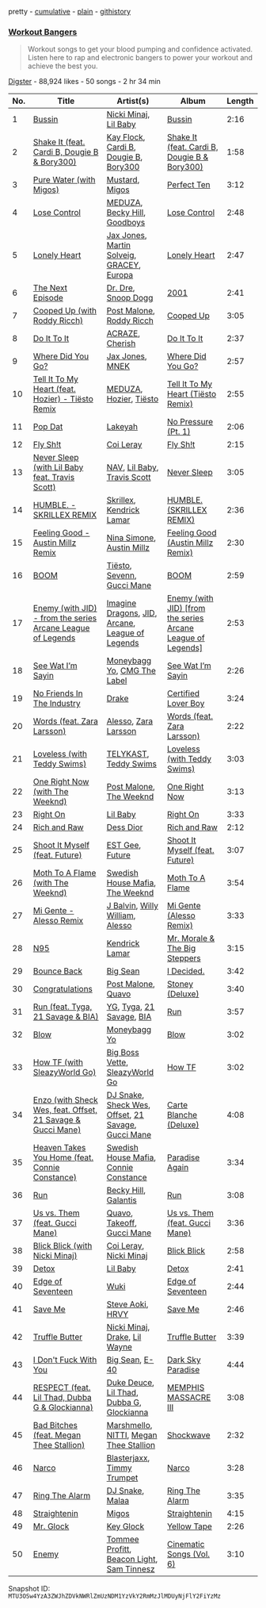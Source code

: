 pretty - [cumulative](/playlists/cumulative/7DaNB3xvJ4F96C66mQgmpS.md) - [plain](/playlists/plain/7DaNB3xvJ4F96C66mQgmpS) - [githistory](https://github.githistory.xyz/mackorone/spotify-playlist-archive/blob/main/playlists/plain/7DaNB3xvJ4F96C66mQgmpS)

### [Workout Bangers](https://open.spotify.com/playlist/7DaNB3xvJ4F96C66mQgmpS)

> Workout songs to get your blood pumping and confidence activated\. Listen here to rap and electronic bangers to power your workout and achieve the best you.

[Digster](https://open.spotify.com/user/digster.fm) - 88,924 likes - 50 songs - 2 hr 34 min

| No. | Title | Artist(s) | Album | Length |
|---|---|---|---|---|
| 1 | [Bussin](https://open.spotify.com/track/7lcI4X8RZxK4zIknJcwpBq) | [Nicki Minaj](https://open.spotify.com/artist/0hCNtLu0JehylgoiP8L4Gh), [Lil Baby](https://open.spotify.com/artist/5f7VJjfbwm532GiveGC0ZK) | [Bussin](https://open.spotify.com/album/5cs7xv0RHTRhw9S7vw529n) | 2:16 |
| 2 | [Shake It \(feat\. Cardi B, Dougie B & Bory300\)](https://open.spotify.com/track/0RkCnqwF8Tfl2QGPZwopyk) | [Kay Flock](https://open.spotify.com/artist/2AMeiDbfU2vonrTkpXDKUu), [Cardi B](https://open.spotify.com/artist/4kYSro6naA4h99UJvo89HB), [Dougie B](https://open.spotify.com/artist/6ykgQbKcZFy5qoKBU4YiWj), [Bory300](https://open.spotify.com/artist/77oGJAObEl8wdAUrknL1gH) | [Shake It \(feat\. Cardi B, Dougie B & Bory300\)](https://open.spotify.com/album/0Kr65MJsLayLENRXxrlW3Z) | 1:58 |
| 3 | [Pure Water \(with Migos\)](https://open.spotify.com/track/3j84U36KvLeXNDPv4t5pI8) | [Mustard](https://open.spotify.com/artist/0YinUQ50QDB7ZxSCLyQ40k), [Migos](https://open.spotify.com/artist/6oMuImdp5ZcFhWP0ESe6mG) | [Perfect Ten](https://open.spotify.com/album/2WrNHOba5u6P9S9xEboaUy) | 3:12 |
| 4 | [Lose Control](https://open.spotify.com/track/7CHi4DtfK4heMlQaudCuHK) | [MEDUZA](https://open.spotify.com/artist/0xRXCcSX89eobfrshSVdyu), [Becky Hill](https://open.spotify.com/artist/4EPJlUEBy49EX1wuFOvtjK), [Goodboys](https://open.spotify.com/artist/2nm38smINjms1LtczR0Cei) | [Lose Control](https://open.spotify.com/album/1qSOaTvsCOyFJya3v1UzkP) | 2:48 |
| 5 | [Lonely Heart](https://open.spotify.com/track/4iGjLLvo4Pax82YX3jE3Q1) | [Jax Jones](https://open.spotify.com/artist/4Q6nIcaBED8qUel8bBx6Cr), [Martin Solveig](https://open.spotify.com/artist/1bj5GrcLom5gZFF5t949Xl), [GRACEY](https://open.spotify.com/artist/7xBGi7Eign0fX7jGQj5KlJ), [Europa](https://open.spotify.com/artist/2NlKrNMdpYxGjt3Pvw87rC) | [Lonely Heart](https://open.spotify.com/album/4vyvkwkkwuCdLhQjWJG01q) | 2:47 |
| 6 | [The Next Episode](https://open.spotify.com/track/4LwU4Vp6od3Sb08CsP99GC) | [Dr\. Dre](https://open.spotify.com/artist/6DPYiyq5kWVQS4RGwxzPC7), [Snoop Dogg](https://open.spotify.com/artist/7hJcb9fa4alzcOq3EaNPoG) | [2001](https://open.spotify.com/album/7q2B4M5EiBkqrlsNW8lB7N) | 2:41 |
| 7 | [Cooped Up \(with Roddy Ricch\)](https://open.spotify.com/track/7DwcBgdzqhFJltEaV1XF81) | [Post Malone](https://open.spotify.com/artist/246dkjvS1zLTtiykXe5h60), [Roddy Ricch](https://open.spotify.com/artist/757aE44tKEUQEqRuT6GnEB) | [Cooped Up](https://open.spotify.com/album/6sjdohc8ouX9jHxIyqi6mi) | 3:05 |
| 8 | [Do It To It](https://open.spotify.com/track/20on25jryn53hWghthWWW3) | [ACRAZE](https://open.spotify.com/artist/4pnp4w9g30yLfVIAFnZMRd), [Cherish](https://open.spotify.com/artist/1c70yCa8sRgIiQxl3HOEFo) | [Do It To It](https://open.spotify.com/album/58cd90Jkrovggh556JPN9L) | 2:37 |
| 9 | [Where Did You Go?](https://open.spotify.com/track/26KOUSe9W0ZsTxMgNfbmq1) | [Jax Jones](https://open.spotify.com/artist/4Q6nIcaBED8qUel8bBx6Cr), [MNEK](https://open.spotify.com/artist/7uMh23xWiuR7zsNkuNcm2G) | [Where Did You Go?](https://open.spotify.com/album/27ilYTtTrqVRdHSSfm94jA) | 2:57 |
| 10 | [Tell It To My Heart \(feat\. Hozier\) \- Tiësto Remix](https://open.spotify.com/track/4bL0sCjnM6a1rKoBIHJYxI) | [MEDUZA](https://open.spotify.com/artist/0xRXCcSX89eobfrshSVdyu), [Hozier](https://open.spotify.com/artist/2FXC3k01G6Gw61bmprjgqS), [Tiësto](https://open.spotify.com/artist/2o5jDhtHVPhrJdv3cEQ99Z) | [Tell It To My Heart \(Tiësto Remix\)](https://open.spotify.com/album/7AodWtZlBa8wXffasz7E30) | 2:55 |
| 11 | [Pop Dat](https://open.spotify.com/track/69IaTU22g3APresMDbF4g9) | [Lakeyah](https://open.spotify.com/artist/77gMBvQ2frbQAPyCeoYGm7) | [No Pressure \(Pt\. 1\)](https://open.spotify.com/album/3e9yHrVpvAh2xeIvG7WcQO) | 2:06 |
| 12 | [Fly Sh!t](https://open.spotify.com/track/3HbMXSKuTdKWChpvMIKhg5) | [Coi Leray](https://open.spotify.com/artist/6AMd49uBDJfhf30Ak2QR5s) | [Fly Sh!t](https://open.spotify.com/album/38tlAzTpYRs5lL14yBjLxj) | 2:15 |
| 13 | [Never Sleep \(with Lil Baby feat\. Travis Scott\)](https://open.spotify.com/track/3GdWfmQBiiJrDUvSZS1bGv) | [NAV](https://open.spotify.com/artist/7rkW85dBwwrJtlHRDkJDAC), [Lil Baby](https://open.spotify.com/artist/5f7VJjfbwm532GiveGC0ZK), [Travis Scott](https://open.spotify.com/artist/0Y5tJX1MQlPlqiwlOH1tJY) | [Never Sleep](https://open.spotify.com/album/4DTaEd8bTR412zUcBqv2VN) | 3:05 |
| 14 | [HUMBLE\. \- SKRILLEX REMIX](https://open.spotify.com/track/65ES1qwOB577ZnTkizMXJJ) | [Skrillex](https://open.spotify.com/artist/5he5w2lnU9x7JFhnwcekXX), [Kendrick Lamar](https://open.spotify.com/artist/2YZyLoL8N0Wb9xBt1NhZWg) | [HUMBLE\. \(SKRILLEX REMIX\)](https://open.spotify.com/album/1X4aaOIXvs6gWtQZQpln4V) | 2:36 |
| 15 | [Feeling Good \- Austin Millz Remix](https://open.spotify.com/track/5DQFUDNNpdu2l3ZyE8GHON) | [Nina Simone](https://open.spotify.com/artist/7G1GBhoKtEPnP86X2PvEYO), [Austin Millz](https://open.spotify.com/artist/43UmVQp9qZILibJ5vHq21k) | [Feeling Good \(Austin Millz Remix\)](https://open.spotify.com/album/0eTPfsYOTE2BTta03N3CM6) | 2:30 |
| 16 | [BOOM](https://open.spotify.com/track/6iC7vapdKp0XlKhxOkp8QJ) | [Tiësto](https://open.spotify.com/artist/2o5jDhtHVPhrJdv3cEQ99Z), [Sevenn](https://open.spotify.com/artist/7bNqXqIrIfwJnipx7oGeU4), [Gucci Mane](https://open.spotify.com/artist/13y7CgLHjMVRMDqxdx0Xdo) | [BOOM](https://open.spotify.com/album/47wyCwrChF50ZTFNOuWx99) | 2:59 |
| 17 | [Enemy \(with JID\) \- from the series Arcane League of Legends](https://open.spotify.com/track/1r9xUipOqoNwggBpENDsvJ) | [Imagine Dragons](https://open.spotify.com/artist/53XhwfbYqKCa1cC15pYq2q), [JID](https://open.spotify.com/artist/6U3ybJ9UHNKEdsH7ktGBZ7), [Arcane](https://open.spotify.com/artist/57nPqD7z62gDdq37US9XJR), [League of Legends](https://open.spotify.com/artist/47mIJdHORyRerp4os813jD) | [Enemy \(with JID\) \[from the series Arcane League of Legends\]](https://open.spotify.com/album/1bTgKomQYSkKYPD9UI9W4b) | 2:53 |
| 18 | [See Wat I’m Sayin](https://open.spotify.com/track/30vAfL9Wyu2fu07vdbZ1Xt) | [Moneybagg Yo](https://open.spotify.com/artist/3tJoFztHeIJkJWMrx0td2f), [CMG The Label](https://open.spotify.com/artist/3rO1KMi81CCLjSjkImNtrA) | [See Wat I’m Sayin](https://open.spotify.com/album/3busrWaOS06nIDLDdIro3R) | 2:26 |
| 19 | [No Friends In The Industry](https://open.spotify.com/track/2tUL6dZf1mywCj5WvCPZw6) | [Drake](https://open.spotify.com/artist/3TVXtAsR1Inumwj472S9r4) | [Certified Lover Boy](https://open.spotify.com/album/3SpBlxme9WbeQdI9kx7KAV) | 3:24 |
| 20 | [Words \(feat\. Zara Larsson\)](https://open.spotify.com/track/1bgKMxPQU7JIZEhNsM1vFs) | [Alesso](https://open.spotify.com/artist/4AVFqumd2ogHFlRbKIjp1t), [Zara Larsson](https://open.spotify.com/artist/1Xylc3o4UrD53lo9CvFvVg) | [Words \(feat\. Zara Larsson\)](https://open.spotify.com/album/66W7mt0wKGLFALilLBLfU6) | 2:22 |
| 21 | [Loveless \(with Teddy Swims\)](https://open.spotify.com/track/5yL2dV8sTkIgMEArGQiBdT) | [TELYKAST](https://open.spotify.com/artist/7vWC03wqXwUqjPON8hc1tz), [Teddy Swims](https://open.spotify.com/artist/33qOK5uJ8AR2xuQQAhHump) | [Loveless \(with Teddy Swims\)](https://open.spotify.com/album/75MSTtzRgALg57B8yPJHAC) | 3:03 |
| 22 | [One Right Now \(with The Weeknd\)](https://open.spotify.com/track/00Blm7zeNqgYLPtW6zg8cj) | [Post Malone](https://open.spotify.com/artist/246dkjvS1zLTtiykXe5h60), [The Weeknd](https://open.spotify.com/artist/1Xyo4u8uXC1ZmMpatF05PJ) | [One Right Now](https://open.spotify.com/album/6fgSKdHloRioPrZ9oJC7FH) | 3:13 |
| 23 | [Right On](https://open.spotify.com/track/6ws54n2IzyrIxxyzlG2bVJ) | [Lil Baby](https://open.spotify.com/artist/5f7VJjfbwm532GiveGC0ZK) | [Right On](https://open.spotify.com/album/1dzpQiq9uhCaaeTGFmtn2p) | 3:33 |
| 24 | [Rich and Raw](https://open.spotify.com/track/7ezc0ttQI1RdEdJXYk2OVg) | [Dess Dior](https://open.spotify.com/artist/1RnSjp7u3KIyEJbRiQLs9O) | [Rich and Raw](https://open.spotify.com/album/4IKZietJgrE6tBFwMGjPFf) | 2:12 |
| 25 | [Shoot It Myself \(feat\. Future\)](https://open.spotify.com/track/1PeDMQb4OIt2QBVvvXUd15) | [EST Gee](https://open.spotify.com/artist/4FlG0V0jhLO4qGpayFOphj), [Future](https://open.spotify.com/artist/1RyvyyTE3xzB2ZywiAwp0i) | [Shoot It Myself \(feat\. Future\)](https://open.spotify.com/album/0afoo6vjuoRwsWH60vsbwN) | 3:07 |
| 26 | [Moth To A Flame \(with The Weeknd\)](https://open.spotify.com/track/2gpWyfu7eZ01zzncHpxOtA) | [Swedish House Mafia](https://open.spotify.com/artist/1h6Cn3P4NGzXbaXidqURXs), [The Weeknd](https://open.spotify.com/artist/1Xyo4u8uXC1ZmMpatF05PJ) | [Moth To A Flame](https://open.spotify.com/album/3udIvIqyBG1RrHxXrUZDoK) | 3:54 |
| 27 | [Mi Gente \- Alesso Remix](https://open.spotify.com/track/4ohMD1wzaaOC2I6jSGFMeP) | [J Balvin](https://open.spotify.com/artist/1vyhD5VmyZ7KMfW5gqLgo5), [Willy William](https://open.spotify.com/artist/4RSyJzf7ef6Iu2rnLdabNq), [Alesso](https://open.spotify.com/artist/4AVFqumd2ogHFlRbKIjp1t) | [Mi Gente \(Alesso Remix\)](https://open.spotify.com/album/5kAmI4hEbce6ncnHbAbX6g) | 3:33 |
| 28 | [N95](https://open.spotify.com/track/2FeBslNBMdR9V58uv6hd2t) | [Kendrick Lamar](https://open.spotify.com/artist/2YZyLoL8N0Wb9xBt1NhZWg) | [Mr\. Morale & The Big Steppers](https://open.spotify.com/album/1atjqOZTCdrjxjMyCPZc2g) | 3:15 |
| 29 | [Bounce Back](https://open.spotify.com/track/0SGkqnVQo9KPytSri1H6cF) | [Big Sean](https://open.spotify.com/artist/0c173mlxpT3dSFRgMO8XPh) | [I Decided.](https://open.spotify.com/album/0XAIjjN5qxViVS0Y5fYkar) | 3:42 |
| 30 | [Congratulations](https://open.spotify.com/track/3a1lNhkSLSkpJE4MSHpDu9) | [Post Malone](https://open.spotify.com/artist/246dkjvS1zLTtiykXe5h60), [Quavo](https://open.spotify.com/artist/0VRj0yCOv2FXJNP47XQnx5) | [Stoney \(Deluxe\)](https://open.spotify.com/album/5s0rmjP8XOPhP6HhqOhuyC) | 3:40 |
| 31 | [Run \(feat\. Tyga, 21 Savage & BIA\)](https://open.spotify.com/track/7ItXHU9yVm8AUkMyo4kffF) | [YG](https://open.spotify.com/artist/0A0FS04o6zMoto8OKPsDwY), [Tyga](https://open.spotify.com/artist/5LHRHt1k9lMyONurDHEdrp), [21 Savage](https://open.spotify.com/artist/1URnnhqYAYcrqrcwql10ft), [BIA](https://open.spotify.com/artist/6veh5zbFpm31XsPdjBgPER) | [Run](https://open.spotify.com/album/7b7CkJuDzMUFt0vbzj0pjv) | 3:57 |
| 32 | [Blow](https://open.spotify.com/track/2g3qKijfeHfDyM7Fmaoi5M) | [Moneybagg Yo](https://open.spotify.com/artist/3tJoFztHeIJkJWMrx0td2f) | [Blow](https://open.spotify.com/album/07AiRVrtrniKqkxHpLLY2g) | 3:02 |
| 33 | [How TF \(with SleazyWorld Go\)](https://open.spotify.com/track/3iBv2gYJk2SJJbuEGnvlLm) | [Big Boss Vette](https://open.spotify.com/artist/6fKiutMtRIcxi4zEau0BuI), [SleazyWorld Go](https://open.spotify.com/artist/7FOQfJbC3e4GNoheojERnF) | [How TF](https://open.spotify.com/album/7uFrgDWyKZZb4KHYORcqQt) | 3:02 |
| 34 | [Enzo \(with Sheck Wes, feat\. Offset, 21 Savage & Gucci Mane\)](https://open.spotify.com/track/16qyARqmuyJ6Dvb9LWa7AO) | [DJ Snake](https://open.spotify.com/artist/540vIaP2JwjQb9dm3aArA4), [Sheck Wes](https://open.spotify.com/artist/2RDOrhPqAM4jzTRCEb19qX), [Offset](https://open.spotify.com/artist/4DdkRBBYG6Yk9Ka8tdJ9BW), [21 Savage](https://open.spotify.com/artist/1URnnhqYAYcrqrcwql10ft), [Gucci Mane](https://open.spotify.com/artist/13y7CgLHjMVRMDqxdx0Xdo) | [Carte Blanche \(Deluxe\)](https://open.spotify.com/album/29bm24DTwhCunUSVYbtXFT) | 4:08 |
| 35 | [Heaven Takes You Home \(feat\. Connie Constance\)](https://open.spotify.com/track/3nEHrvNNtgLv9rneTAYVr4) | [Swedish House Mafia](https://open.spotify.com/artist/1h6Cn3P4NGzXbaXidqURXs), [Connie Constance](https://open.spotify.com/artist/4RB2kk5dmocmMiHFBlmOEt) | [Paradise Again](https://open.spotify.com/album/2Dbe9L757CSQbhnbW5PVSH) | 3:34 |
| 36 | [Run](https://open.spotify.com/track/6oYXbji1rn7U6bFuNYekpQ) | [Becky Hill](https://open.spotify.com/artist/4EPJlUEBy49EX1wuFOvtjK), [Galantis](https://open.spotify.com/artist/4sTQVOfp9vEMCemLw50sbu) | [Run](https://open.spotify.com/album/7JCAQ1ISjY2Le5hcXUmU0L) | 3:08 |
| 37 | [Us vs\. Them \(feat\. Gucci Mane\)](https://open.spotify.com/track/6x3gud5JkOSGYJpRUYN1Gg) | [Quavo](https://open.spotify.com/artist/0VRj0yCOv2FXJNP47XQnx5), [Takeoff](https://open.spotify.com/artist/3EW0kQ1skZiK1NHg3Spt9J), [Gucci Mane](https://open.spotify.com/artist/13y7CgLHjMVRMDqxdx0Xdo) | [Us vs\. Them \(feat\. Gucci Mane\)](https://open.spotify.com/album/0lpk5TUY4VN3X5Y4iOwJls) | 3:36 |
| 38 | [Blick Blick \(with Nicki Minaj\)](https://open.spotify.com/track/7LczcBaamU9pTkV4Cl9NyX) | [Coi Leray](https://open.spotify.com/artist/6AMd49uBDJfhf30Ak2QR5s), [Nicki Minaj](https://open.spotify.com/artist/0hCNtLu0JehylgoiP8L4Gh) | [Blick Blick](https://open.spotify.com/album/0UiZQvEgPpnPV6fuvmWTKf) | 2:58 |
| 39 | [Detox](https://open.spotify.com/track/7fSM2taFBEB1WNZl8AOIoo) | [Lil Baby](https://open.spotify.com/artist/5f7VJjfbwm532GiveGC0ZK) | [Detox](https://open.spotify.com/album/4y77zrDMRkZznufMBScSal) | 2:41 |
| 40 | [Edge of Seventeen](https://open.spotify.com/track/5IFSvSEeCAvvBEQ85poqKB) | [Wuki](https://open.spotify.com/artist/6Se1y4vDcu9fVHLqdj1N3q) | [Edge of Seventeen](https://open.spotify.com/album/6oeEtPWpOfed7plMHI5qef) | 2:44 |
| 41 | [Save Me](https://open.spotify.com/track/4HgPdfsZJa23uioLcQOefo) | [Steve Aoki](https://open.spotify.com/artist/77AiFEVeAVj2ORpC85QVJs), [HRVY](https://open.spotify.com/artist/28y6CyJNkGNjJQKrlx4AmN) | [Save Me](https://open.spotify.com/album/5jDl6mDA5gzgvzGyu7Twij) | 2:46 |
| 42 | [Truffle Butter](https://open.spotify.com/track/3keUgTGEoZJt0QkzTB6kHg) | [Nicki Minaj](https://open.spotify.com/artist/0hCNtLu0JehylgoiP8L4Gh), [Drake](https://open.spotify.com/artist/3TVXtAsR1Inumwj472S9r4), [Lil Wayne](https://open.spotify.com/artist/55Aa2cqylxrFIXC767Z865) | [Truffle Butter](https://open.spotify.com/album/0cg0JTyl731GnvVS1MyYjj) | 3:39 |
| 43 | [I Don't Fuck With You](https://open.spotify.com/track/7FYH5AW3bVfZHJIQpq3UOA) | [Big Sean](https://open.spotify.com/artist/0c173mlxpT3dSFRgMO8XPh), [E\-40](https://open.spotify.com/artist/3crnzLy8R4lVwaigKEOz7V) | [Dark Sky Paradise](https://open.spotify.com/album/1j2x7FJXTgUT0X5hZ8TDXE) | 4:44 |
| 44 | [RESPECT \(feat\. Lil Thad, Dubba G & Glockianna\)](https://open.spotify.com/track/21Ba7pnsiV6GqsGJtCRBYN) | [Duke Deuce](https://open.spotify.com/artist/24zj84GShUIcBQYq6VpOYW), [Lil Thad](https://open.spotify.com/artist/2YpTaAHmS8mK36GhjIF0pW), [Dubba G](https://open.spotify.com/artist/3q6LWVdiXXVKUWUgfIfXta), [Glockianna](https://open.spotify.com/artist/56JcMPQpx5pfbKnDfaqqfd) | [MEMPHIS MASSACRE III](https://open.spotify.com/album/6zpMySpRlvtUlFhl3TkZ7k) | 3:08 |
| 45 | [Bad Bitches \(feat\. Megan Thee Stallion\)](https://open.spotify.com/track/2OYfxjLnQuPo7Co1WH0Z1S) | [Marshmello](https://open.spotify.com/artist/64KEffDW9EtZ1y2vBYgq8T), [NITTI](https://open.spotify.com/artist/21AUdblPrTRzkvJn8FGrlk), [Megan Thee Stallion](https://open.spotify.com/artist/181bsRPaVXVlUKXrxwZfHK) | [Shockwave](https://open.spotify.com/album/6yXPyhVxt3PHBwkinPFn6I) | 2:32 |
| 46 | [Narco](https://open.spotify.com/track/4TuNI3WEMyLQAKRMJmcQdA) | [Blasterjaxx](https://open.spotify.com/artist/37awA8DFCAnCCL7aqYbDnD), [Timmy Trumpet](https://open.spotify.com/artist/0CbeG1224FS58EUx4tPevZ) | [Narco](https://open.spotify.com/album/1lINYBzMLR4DYFverdCmPK) | 3:28 |
| 47 | [Ring The Alarm](https://open.spotify.com/track/6HeKrqik6GxcbdKsk7FRnt) | [DJ Snake](https://open.spotify.com/artist/540vIaP2JwjQb9dm3aArA4), [Malaa](https://open.spotify.com/artist/7w1eTNePApzDk8XtgykCPS) | [Ring The Alarm](https://open.spotify.com/album/0hEbycKgvdwFSUZFWocFcm) | 3:35 |
| 48 | [Straightenin](https://open.spotify.com/track/3X2r2CnHOJeV5YekPTgBnK) | [Migos](https://open.spotify.com/artist/6oMuImdp5ZcFhWP0ESe6mG) | [Straightenin](https://open.spotify.com/album/7MFj8Fxl8OrEAOyOBSMz51) | 4:15 |
| 49 | [Mr\. Glock](https://open.spotify.com/track/1ipSpQfzBbhPFhYm6tfVIz) | [Key Glock](https://open.spotify.com/artist/0RESbWvOMyua0yuyVrztJ5) | [Yellow Tape](https://open.spotify.com/album/12GZ5ewBjyylguigbdmqJ9) | 2:26 |
| 50 | [Enemy](https://open.spotify.com/track/5X3T8jHNIJSXviiDmiBdz0) | [Tommee Profitt](https://open.spotify.com/artist/73jlPRxT7z5xk29sMqFDjU), [Beacon Light](https://open.spotify.com/artist/2qAgO1fmg936BPG08NvxPk), [Sam Tinnesz](https://open.spotify.com/artist/70TsVY28EcEUYSGG5Yw7mp) | [Cinematic Songs \(Vol\. 6\)](https://open.spotify.com/album/5a2ea5hbnSiGjluplzuq0v) | 3:10 |

Snapshot ID: `MTU3OSw4YzA3ZWJhZDVkNWRlZmUzNDM1YzVkY2RmMzJlMDUyNjFlY2FiYzMz`
